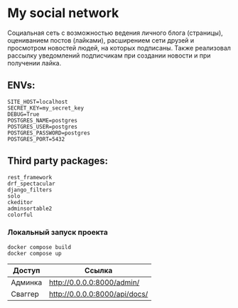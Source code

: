 # My social network

Социальная сеть с возможностью ведения личного блога (страницы), оцениванием постов (лайками),
расширением сети друзей и просмотром новостей людей, на которых подписаны. 
Также реализовал рассылку уведомлений подписчикам при создании новости и при получении лайка.

## ENVs:
```
SITE_HOST=localhost
SECRET_KEY=my_secret_key
DEBUG=True
POSTGRES_NAME=postgres
POSTGRES_USER=postgres
POSTGRES_PASSWORD=postgres
POSTGRES_PORT=5432
```

## Third party packages:
```
rest_framework
drf_spectacular
django_filters
solo
ckeditor
adminsortable2
colorful
```

### Локальный запуск проекта 
```shell
docker compose build
docker compose up
```

| Доступ  | Ссылка                        |
|---------|-------------------------------|
| Админка | http://0.0.0.0:8000/admin/    |
| Сваггер | http://0.0.0.0:8000/api/docs/ |


